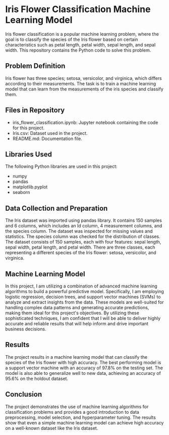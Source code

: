 # Iris Flower Classification Machine Learning Model
Iris flower classification is a popular machine learning problem, where the goal is to classify the species of the Iris flower based on certain characteristics such as petal length, petal width, sepal length, and sepal width. This repository contains the Python code to solve this problem.

## Problem Definition
Iris flower has three species; setosa, versicolor, and virginica, which differs according to their measurements. The task is to train a machine learning model that can learn from the measurements of the iris species and classify them.

## Files in Repository
* iris_flower_classification.ipynb: Jupyter notebook containing the code for this project.
* Iris.csv: Dataset used in the project.
* README.md: Documentation file.

## Libraries Used
The following Python libraries are used in this project:
* numpy
* pandas
* matplotlib.pyplot
* seaborn

## Data Collection and Preparation
The Iris dataset was imported using pandas library. It contains 150 samples and 6 columns, which includes an Id column, 4 measurement columns, and the species column. The dataset was inspected for missing values and statistics. The species column was checked for the distribution of classes. The dataset consists of 150 samples, each with four features: sepal length, sepal width, petal length, and petal width. There are three classes, each representing a different species of the Iris flower: setosa, versicolor, and virginica.

## Machine Learning Model
In this project, I am utilizing a combination of advanced machine learning algorithms to build a powerful predictive model. Specifically, I am employing logistic regression, decision trees, and support vector machines (SVMs) to analyze and extract insights from the data. These models are well-suited for handling complex data patterns and generating accurate predictions, making them ideal for this project's objectives. By utilizing these sophisticated techniques, I am confident that I will be able to deliver highly accurate and reliable results that will help inform and drive important business decisions.

## Results
The project results in a machine learning model that can classify the species of the Iris flower with high accuracy. The best performing model is a support vector machine with an accuracy of 97.8% on the testing set. The model is also able to generalize well to new data, achieving an accuracy of 95.6% on the holdout dataset.

## Conclusion
The project demonstrates the use of machine learning algorithms for classification problems and provides a good introduction to data preprocessing, model selection, and hyperparameter tuning. The results show that even a simple machine learning model can achieve high accuracy on a well-known dataset like the Iris dataset.
